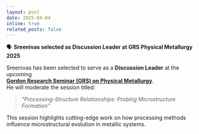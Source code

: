 ```yaml
---
layout: post
date: 2025-04-04
inline: true
related_posts: false
---
```


🗣️ **Sreenivas selected as Discussion Leader at GRS Physical Metallurgy 2025**

Sreenivas has been selected to serve as a **Discussion Leader** at the upcoming  
[**Gordon Research Seminar (GRS) on Physical Metallurgy**](https://www.grc.org/physical-metallurgy-grs-conference/2025/).  
He will moderate the session titled:

> *"Processing–Structure Relationships: Probing Microstructure Formation"*

This session highlights cutting-edge work on how processing methods influence microstructural evolution in metallic systems.
